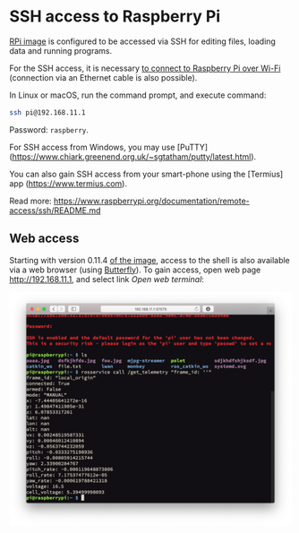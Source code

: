 SSH access to Raspberry Pi
===

[RPi image](image.md) is configured to be accessed via SSH for editing files, loading data and running programs.

For the SSH access, it is necessary [to connect to Raspberry Pi over Wi-Fi](wifi.md) (connection via an Ethernet cable is also possible).

In Linux or macOS, run the command prompt, and execute command:

```bash
ssh pi@192.168.11.1
```

Password: `raspberry`.

For SSH access from Windows, you may use [PuTTY] (https://www.chiark.greenend.org.uk/~sgtatham/putty/latest.html).

You can also gain SSH access from your smart-phone using the [Termius] app (https://www.termius.com).

Read more: https://www.raspberrypi.org/documentation/remote-access/ssh/README.md

Web access
----------

Starting with version 0.11.4 [of the image](image.md), access to the shell is also available via a web browser (using [Butterfly](https://github.com/paradoxxxzero/butterfly)). To gain access, open web page http://192.168.11.1, and select link *Open web terminal*:

<img src="../assets/butterfly.png">
